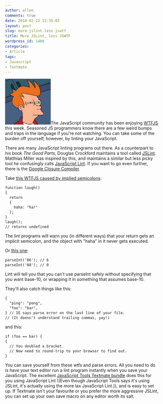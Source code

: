 ```yaml
---
author: allen
comments: true
date: 2010-02-22 12:35:03
layout: post
slug: more-jslint-less-jswtf
title: More JSLint, less JSWTF
wordpress_id: 1408
categories:
- Article
tags:
- Javascript
- Textmate
---
```


![](/images/wp-uploads/2010/02/wtfjs.jpg)The JavaScript community has been enjoying [WTFJS](http://wtfjs.com/) this week. Seasoned JS programmers know there are a few weird bumps and traps in the language if you're not watching. You can take some of the burden off yourself, however, by linting your JavaScript.

There are many JavaScript linting programs out there. As a counterpart to his book _The Good Parts_, Douglas Crockford maintains a tool called [JSLint](http://www.jslint.com/). Matthias Miller was inspired by this, and maintains a similar but less picky tool he confusingly calls [JavaScript Lint](http://www.javascriptlint.com/). If you want to go even further, there is the [Google Closure Compiler](http://code.google.com/closure/compiler/).

Take [this WTFJS caused by implied semicolons](http://wtfjs.com/post/393377619/im-certain-that-this-will-end-all-debate-about):


    
    function laugh()
    {
      return
      {
        haha: "ha!"
      };
    }
    laugh();
    // returns undefined



The lint programs will warn you (in different ways) that your return gets an implicit semicolon, and the object with "haha" in it never gets executed.

Or [this one](http://wtfjs.com/post/386167751/this-is-because-parseint-accepts-a-second-argument):

    
    parseInt('06'); // 6
    parseInt('08'); // 0



Lint will tell you that you can't use parseInt safely without specifying that you want base-10, or wrapping it in something that assumes base-10.

They'll also catch things like this:

    
    {
      "ping": "pong",
      "foo": "bar",
    } // IE says parse error on the last line of your file.
    // (It doesn't understand trailing commas, yay!)



and this:


    
    if (foo == bar) {
    {
      // You doubled a bracket.
      // Now need to round-trip to your browser to find out.
    }



You can save yourself from these wtfs and parse errors. All you need to do is have your text editor run a lint program instantly when you save your JavaScript. The excellent [JavaScript Tools Textmate bundle](http://github.com/subtleGradient/javascript-tools.tmbundle) does this for you using JavaScript Lint ((Even though JavaScript Tools says it's using JSLint, it's actually using the more lax JavaScript Lint.)), and is easy to set up. If Textmate isn't your favourite or you prefer the more aggressive JSLint, you can set up your own save macro on any editor worth its salt.
